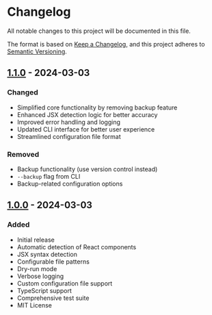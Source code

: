 # Changelog

All notable changes to this project will be documented in this file.

The format is based on [Keep a Changelog](https://keepachangelog.com/en/1.0.0/),
and this project adheres to [Semantic Versioning](https://semver.org/spec/v2.0.0.html).

## [1.1.0] - 2024-03-03

### Changed
- Simplified core functionality by removing backup feature
- Enhanced JSX detection logic for better accuracy
- Improved error handling and logging
- Updated CLI interface for better user experience
- Streamlined configuration file format

### Removed
- Backup functionality (use version control instead)
- `--backup` flag from CLI
- Backup-related configuration options

## [1.0.0] - 2024-03-03

### Added
- Initial release
- Automatic detection of React components
- JSX syntax detection
- Configurable file patterns
- Dry-run mode
- Verbose logging
- Custom configuration file support
- TypeScript support
- Comprehensive test suite
- MIT License

[1.1.0]: https://github.com/iamsatar/js-to-jsx-renamer/compare/v1.0.0...v1.1.0
[1.0.0]: https://github.com/iamsatar/js-to-jsx-renamer/releases/tag/v1.0.0 